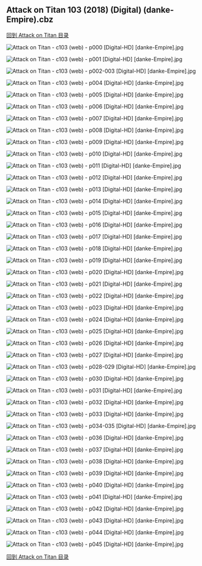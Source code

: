 ## Attack on Titan 103 (2018) (Digital) (danke-Empire).cbz


[回到 Attack on Titan 目录](https://github.com/alicewish/markdown/blob/master/series/Attack-on-Titan.md)


![Attack on Titan - c103 (web) - p000 [Digital-HD] [danke-Empire].jpg](https://wx1.sinaimg.cn/large/6a9fdecagy1fpf3xvj6fhj21j82cw1kx.jpg)

![Attack on Titan - c103 (web) - p001 [Digital-HD] [danke-Empire].jpg](https://wx1.sinaimg.cn/large/6a9fdecagy1fpf3y57v1pj21kl2cwu0y.jpg)

![Attack on Titan - c103 (web) - p002-003 [Digital-HD] [danke-Empire].jpg](https://wx1.sinaimg.cn/large/6a9fdecagy1fpfhhjwfo7j21kw16okjl.jpg)

![Attack on Titan - c103 (web) - p004 [Digital-HD] [danke-Empire].jpg](https://wx1.sinaimg.cn/large/6a9fdecagy1fpf3yft1vlj21kl2cw4qr.jpg)

![Attack on Titan - c103 (web) - p005 [Digital-HD] [danke-Empire].jpg](https://wx1.sinaimg.cn/large/6a9fdecagy1fpf3yolwmgj21kl2cwkjm.jpg)

![Attack on Titan - c103 (web) - p006 [Digital-HD] [danke-Empire].jpg](https://wx1.sinaimg.cn/large/6a9fdecagy1fpf3yxcthfj21kl2cwqv6.jpg)

![Attack on Titan - c103 (web) - p007 [Digital-HD] [danke-Empire].jpg](https://wx1.sinaimg.cn/large/6a9fdecagy1fpf3z7rs9zj21kl2cwhdu.jpg)

![Attack on Titan - c103 (web) - p008 [Digital-HD] [danke-Empire].jpg](https://wx1.sinaimg.cn/large/6a9fdecagy1fpf3zfvdofj21kl2cwu0y.jpg)

![Attack on Titan - c103 (web) - p009 [Digital-HD] [danke-Empire].jpg](https://wx1.sinaimg.cn/large/6a9fdecagy1fpf3zpb1ozj21kl2cwe82.jpg)

![Attack on Titan - c103 (web) - p010 [Digital-HD] [danke-Empire].jpg](https://wx1.sinaimg.cn/large/6a9fdecagy1fpf3zy4y9zj21kl2cwqv6.jpg)

![Attack on Titan - c103 (web) - p011 [Digital-HD] [danke-Empire].jpg](https://wx1.sinaimg.cn/large/6a9fdecagy1fpf409lou8j21kl2cwu0y.jpg)

![Attack on Titan - c103 (web) - p012 [Digital-HD] [danke-Empire].jpg](https://wx1.sinaimg.cn/large/6a9fdecagy1fpf40mjuj8j21kl2cwqv6.jpg)

![Attack on Titan - c103 (web) - p013 [Digital-HD] [danke-Empire].jpg](https://wx1.sinaimg.cn/large/6a9fdecagy1fpf40xihusj21kl2cwu0y.jpg)

![Attack on Titan - c103 (web) - p014 [Digital-HD] [danke-Empire].jpg](https://wx1.sinaimg.cn/large/6a9fdecagy1fpf415ykerj21kl2cwx6p.jpg)

![Attack on Titan - c103 (web) - p015 [Digital-HD] [danke-Empire].jpg](https://wx1.sinaimg.cn/large/6a9fdecagy1fpf41e0uinj21kl2cwnpe.jpg)

![Attack on Titan - c103 (web) - p016 [Digital-HD] [danke-Empire].jpg](https://wx1.sinaimg.cn/large/6a9fdecagy1fpf41o25ecj21kl2cwb2a.jpg)

![Attack on Titan - c103 (web) - p017 [Digital-HD] [danke-Empire].jpg](https://wx1.sinaimg.cn/large/6a9fdecagy1fpf41vwvivj21kl2cw7wi.jpg)

![Attack on Titan - c103 (web) - p018 [Digital-HD] [danke-Empire].jpg](https://wx1.sinaimg.cn/large/6a9fdecagy1fpf424eihpj21kl2cw7wi.jpg)

![Attack on Titan - c103 (web) - p019 [Digital-HD] [danke-Empire].jpg](https://wx1.sinaimg.cn/large/6a9fdecagy1fpf42dgizsj21kl2cwe82.jpg)

![Attack on Titan - c103 (web) - p020 [Digital-HD] [danke-Empire].jpg](https://wx1.sinaimg.cn/large/6a9fdecagy1fpf42k6v09j21kl2cwb2a.jpg)

![Attack on Titan - c103 (web) - p021 [Digital-HD] [danke-Empire].jpg](https://wx1.sinaimg.cn/large/6a9fdecagy1fpf42u68igj21kl2cwqv6.jpg)

![Attack on Titan - c103 (web) - p022 [Digital-HD] [danke-Empire].jpg](https://wx1.sinaimg.cn/large/6a9fdecagy1fpf435cjyjj21kl2cwe82.jpg)

![Attack on Titan - c103 (web) - p023 [Digital-HD] [danke-Empire].jpg](https://wx1.sinaimg.cn/large/6a9fdecagy1fpf43dk6lkj21kl2cwx6q.jpg)

![Attack on Titan - c103 (web) - p024 [Digital-HD] [danke-Empire].jpg](https://wx1.sinaimg.cn/large/6a9fdecagy1fpf43o4etjj21kl2cwqv6.jpg)

![Attack on Titan - c103 (web) - p025 [Digital-HD] [danke-Empire].jpg](https://wx1.sinaimg.cn/large/6a9fdecagy1fpf43z090ej21kl2cwhdu.jpg)

![Attack on Titan - c103 (web) - p026 [Digital-HD] [danke-Empire].jpg](https://wx1.sinaimg.cn/large/6a9fdecagy1fpf445r195j21kl2cw1kz.jpg)

![Attack on Titan - c103 (web) - p027 [Digital-HD] [danke-Empire].jpg](https://wx1.sinaimg.cn/large/6a9fdecagy1fpf44g8r6ij21kl2cwx6q.jpg)

![Attack on Titan - c103 (web) - p028-029 [Digital-HD] [danke-Empire].jpg](https://wx1.sinaimg.cn/large/6a9fdecagy1fpf44vc4lvj21kw16oe85.jpg)

![Attack on Titan - c103 (web) - p030 [Digital-HD] [danke-Empire].jpg](https://wx1.sinaimg.cn/large/6a9fdecagy1fpf454kqrjj21kl2cwhdu.jpg)

![Attack on Titan - c103 (web) - p031 [Digital-HD] [danke-Empire].jpg](https://wx1.sinaimg.cn/large/6a9fdecagy1fpf45f7iclj21kl2cwhdu.jpg)

![Attack on Titan - c103 (web) - p032 [Digital-HD] [danke-Empire].jpg](https://wx1.sinaimg.cn/large/6a9fdecagy1fpf45n8wu0j21kl2cwb2a.jpg)

![Attack on Titan - c103 (web) - p033 [Digital-HD] [danke-Empire].jpg](https://wx1.sinaimg.cn/large/6a9fdecagy1fpf462pzq0j21kl2cwnpe.jpg)

![Attack on Titan - c103 (web) - p034-035 [Digital-HD] [danke-Empire].jpg](https://wx1.sinaimg.cn/large/6a9fdecagy1fpf47wyoj0j21kw16oe85.jpg)

![Attack on Titan - c103 (web) - p036 [Digital-HD] [danke-Empire].jpg](https://wx1.sinaimg.cn/large/6a9fdecagy1fpf48z9zovj21kl2cwx6q.jpg)

![Attack on Titan - c103 (web) - p037 [Digital-HD] [danke-Empire].jpg](https://wx1.sinaimg.cn/large/6a9fdecagy1fpf49iazmhj21kl2cwqv6.jpg)

![Attack on Titan - c103 (web) - p038 [Digital-HD] [danke-Empire].jpg](https://wx1.sinaimg.cn/large/6a9fdecagy1fpf4a5eo0tj21kl2cwnpe.jpg)

![Attack on Titan - c103 (web) - p039 [Digital-HD] [danke-Empire].jpg](https://wx1.sinaimg.cn/large/6a9fdecagy1fpf4aihdojj21kl2cwx6q.jpg)

![Attack on Titan - c103 (web) - p040 [Digital-HD] [danke-Empire].jpg](https://wx1.sinaimg.cn/large/6a9fdecagy1fpf4as2ldbj21kl2cwnpe.jpg)

![Attack on Titan - c103 (web) - p041 [Digital-HD] [danke-Empire].jpg](https://wx1.sinaimg.cn/large/6a9fdecagy1fpf4b0bfabj21kl2cwu0y.jpg)

![Attack on Titan - c103 (web) - p042 [Digital-HD] [danke-Empire].jpg](https://wx1.sinaimg.cn/large/6a9fdecagy1fpf4b9jhtjj21kl2cwqv6.jpg)

![Attack on Titan - c103 (web) - p043 [Digital-HD] [danke-Empire].jpg](https://wx1.sinaimg.cn/large/6a9fdecagy1fpf4cob755j21kl2cwqv6.jpg)

![Attack on Titan - c103 (web) - p044 [Digital-HD] [danke-Empire].jpg](https://wx1.sinaimg.cn/large/6a9fdecagy1fpf4difwxsj21kl2cwqv6.jpg)

![Attack on Titan - c103 (web) - p045 [Digital-HD] [danke-Empire].jpg](https://wx1.sinaimg.cn/large/6a9fdecagy1fpf4h0dkz8j21kl2cwkjm.jpg)

[回到 Attack on Titan 目录](https://github.com/alicewish/markdown/blob/master/series/Attack-on-Titan.md)

